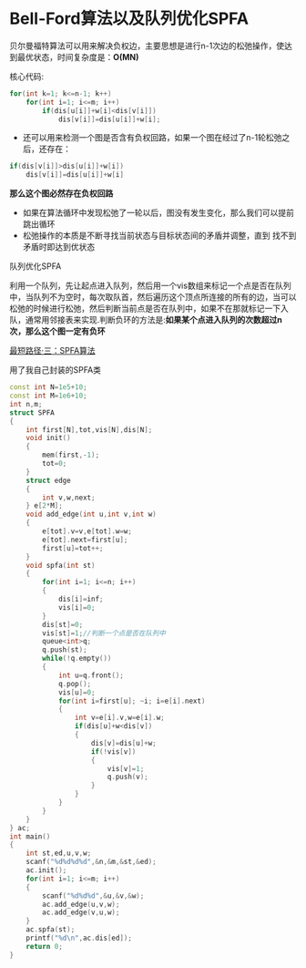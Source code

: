 # Bell-Ford算法以及队列优化SPFA

贝尔曼福特算法可以用来解决负权边，主要思想是进行n-1次边的松弛操作，使达到最优状态，时间复杂度是：**O(MN)**

核心代码:

```cpp
for(int k=1; k<=n-1; k++)
    for(int i=1; i<=m; i++)
        if(dis[u[i]]+w[i]<dis[v[i]])
            dis[v[i]]=dis[u[i]]+w[i];
```

-   还可以用来检测一个图是否含有负权回路，如果一个图在经过了n-1轮松弛之后，还存在：


```cpp
if(dis[v[i]]>dis[u[i]]+w[i])
    dis[v[i]]=dis[u[i]]+w[i]
```

**那么这个图必然存在负权回路**

-   如果在算法循环中发现松弛了一轮以后，图没有发生变化，那么我们可以提前跳出循环
-   松弛操作的本质是不断寻找当前状态与目标状态间的矛盾并调整，直到 找不到矛盾时即达到优状态

队列优化SPFA

利用一个队列，先让起点进入队列，然后用一个vis数组来标记一个点是否在队列中，当队列不为空时，每次取队首，然后遍历这个顶点所连接的所有的边，当可以松弛的时候进行松弛，然后判断当前点是否在队列中，如果不在那就标记一下入队，通常用邻接表来实现.判断负环的方法是:**如果某个点进入队列的次数超过n次，那么这个图一定有负环**

[最短路径·三：SPFA算法](https://hihocoder.com/problemset/problem/1093)

用了我自己封装的SPFA类

```cpp
const int N=1e5+10;
const int M=1e6+10;
int n,m;
struct SPFA
{
    int first[N],tot,vis[N],dis[N];
    void init()
    {
        mem(first,-1);
        tot=0;
    }
    struct edge
    {
        int v,w,next;
    } e[2*M];
    void add_edge(int u,int v,int w)
    {
        e[tot].v=v,e[tot].w=w;
        e[tot].next=first[u];
        first[u]=tot++;
    }
    void spfa(int st)
    {
        for(int i=1; i<=n; i++)
        {
            dis[i]=inf;
            vis[i]=0;
        }
        dis[st]=0;
        vis[st]=1;//判断一个点是否在队列中
        queue<int>q;
        q.push(st);
        while(!q.empty())
        {
            int u=q.front();
            q.pop();
            vis[u]=0;
            for(int i=first[u]; ~i; i=e[i].next)
            {
                int v=e[i].v,w=e[i].w;
                if(dis[u]+w<dis[v])
                {
                    dis[v]=dis[u]+w;
                    if(!vis[v])
                    {
                        vis[v]=1;
                        q.push(v);
                    }
                }
            }
        }
    }
} ac;
int main()
{
    int st,ed,u,v,w;
    scanf("%d%d%d%d",&n,&m,&st,&ed);
    ac.init();
    for(int i=1; i<=m; i++)
    {
        scanf("%d%d%d",&u,&v,&w);
        ac.add_edge(u,v,w);
        ac.add_edge(v,u,w);
    }
    ac.spfa(st);
    printf("%d\n",ac.dis[ed]);
    return 0;
}
```

